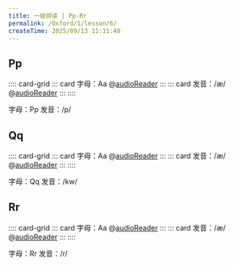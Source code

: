 ```yaml
---
title: 一级拼读 | Pp-Rr
permalink: /Oxford/1/lesson/6/
createTime: 2025/09/13 11:11:40
---
```


## Pp

:::: card-grid
::: card
字母：Aa @[audioReader](/media-proxy/Oxford/lv1/letter/P.mp3)
:::
::: card
发音：/æ/ @[audioReader](/media-proxy/Oxford/lv1/sound/P.mp3)
:::
::::

<CardGrid>
<Card>字母：Pp</Card>
<Card>发音：/p/</Card>
</CardGrid>

<WordCardGrid 
  :words="[
    { word: 'ant', image: '/images/Oxford/ant.png' },
    { word: 'apple', image: '/images/Oxford/apple.png' },
    { word: 'alligator', image: '/images/Oxford/alligator.png' },
    { word: 'ax', image: '/images/Oxford/ax.png' }
  ]" 
  :cols="4" 
/>

<ArtPlayer
  src="/media-proxy/Oxford/lv1/video/P.mp4"
  fullscreen
/>

## Qq

:::: card-grid
::: card
字母：Aa @[audioReader](/media-proxy/Oxford/lv1/letter/Q.mp3)
:::
::: card
发音：/æ/ @[audioReader](/media-proxy/Oxford/lv1/sound/Q.mp3)
:::
::::


<CardGrid>
<Card>字母：Qq</Card>
<Card>发音：/kw/</Card>
</CardGrid>

<WordCardGrid 
  :words="[
    { word: 'bed', image: '/images/Oxford/bed.png' },
    { word: 'bear', image: '/images/Oxford/bear.png' },
    { word: 'banana', image: '/images/Oxford/banana.png' },
    { word: 'bird', image: '/images/Oxford/bird.png' }
  ]" 
  :cols="4" 
/>

<ArtPlayer
  src="/media-proxy/Oxford/lv1/video/Q.mp4"
  fullscreen
/>

## Rr

:::: card-grid
::: card
字母：Aa @[audioReader](/media-proxy/Oxford/lv1/letter/R.mp3)
:::
::: card
发音：/æ/ @[audioReader](/media-proxy/Oxford/lv1/sound/R.mp3)
:::
::::

<CardGrid>
<Card>字母：Rr</Card>
<Card>发音：/r/</Card>
</CardGrid>

<WordCardGrid 
  :words="[
    { word: 'cat', image: '/images/Oxford/cat.png' },
    { word: 'cup', image: '/images/Oxford/cup.png' },
    { word: 'computer', image: '/images/Oxford/computer.png' },
    { word: 'car', image: '/images/Oxford/car.png' }
  ]" 
  :cols="4" 
/>

<ArtPlayer
  src="/media-proxy/Oxford/lv1/video/R.mp4"
  fullscreen
/>
